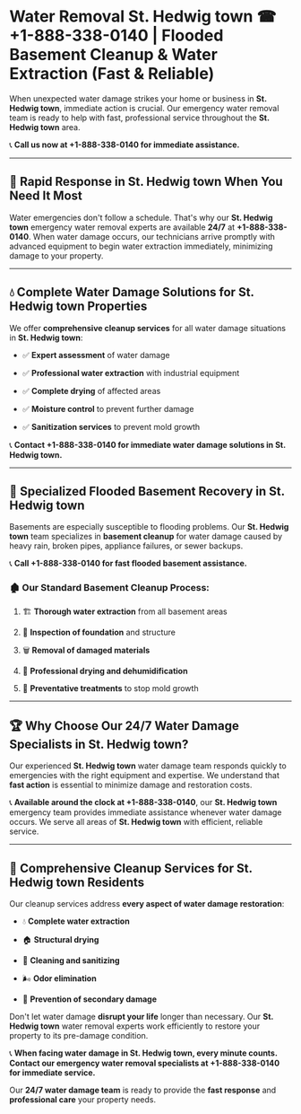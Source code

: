 # Water Removal St. Hedwig town ☎ +1-888-338-0140 | Flooded Basement Cleanup & Water Extraction (Fast & Reliable)

When unexpected water damage strikes your home or business in **St. Hedwig town**, immediate action is crucial. Our emergency water removal team is ready to help with fast, professional service throughout the **St. Hedwig town** area. 

📞 **Call us now at +1-888-338-0140 for immediate assistance.**
---
## 🚀 Rapid Response in St. Hedwig town When You Need It Most
Water emergencies don't follow a schedule. That's why our **St. Hedwig town** emergency water removal experts are available **24/7** at **+1-888-338-0140**. When water damage occurs, our technicians arrive promptly with advanced equipment to begin water extraction immediately, minimizing damage to your property.
---
## 💧 Complete Water Damage Solutions for St. Hedwig town Properties
We offer **comprehensive cleanup services** for all water damage situations in **St. Hedwig town**:
- ✅ **Expert assessment** of water damage  
- ✅ **Professional water extraction** with industrial equipment  
- ✅ **Complete drying** of affected areas  
- ✅ **Moisture control** to prevent further damage  
- ✅ **Sanitization services** to prevent mold growth  
📞 **Contact +1-888-338-0140 for immediate water damage solutions in St. Hedwig town.**
---
## 🌊 Specialized Flooded Basement Recovery in St. Hedwig town
Basements are especially susceptible to flooding problems. Our **St. Hedwig town** team specializes in **basement cleanup** for water damage caused by heavy rain, broken pipes, appliance failures, or sewer backups. 
📞 **Call +1-888-338-0140 for fast flooded basement assistance.**
### 🏚️ Our Standard Basement Cleanup Process:
1. 🏗️ **Thorough water extraction** from all basement areas  
2. 🔎 **Inspection of foundation** and structure  
3. 🗑️ **Removal of damaged materials**  
4. 💨 **Professional drying and dehumidification**  
5. 🚫 **Preventative treatments** to stop mold growth  
---
## 🏆 Why Choose Our 24/7 Water Damage Specialists in St. Hedwig town?
Our experienced **St. Hedwig town** water damage team responds quickly to emergencies with the right equipment and expertise. We understand that **fast action** is essential to minimize damage and restoration costs.
📞 **Available around the clock at +1-888-338-0140**, our **St. Hedwig town** emergency team provides immediate assistance whenever water damage occurs. We serve all areas of **St. Hedwig town** with efficient, reliable service.
---
## 🧹 Comprehensive Cleanup Services for St. Hedwig town Residents
Our cleanup services address **every aspect of water damage restoration**:
- 💧 **Complete water extraction**  
- 🏠 **Structural drying**  
- 🧼 **Cleaning and sanitizing**  
- 🌬️ **Odor elimination**  
- 🚫 **Prevention of secondary damage**  
Don't let water damage **disrupt your life** longer than necessary. Our **St. Hedwig town** water removal experts work efficiently to restore your property to its pre-damage condition.
📞 **When facing water damage in St. Hedwig town, every minute counts. Contact our emergency water removal specialists at +1-888-338-0140 for immediate service.**
Our **24/7 water damage team** is ready to provide the **fast response** and **professional care** your property needs.
